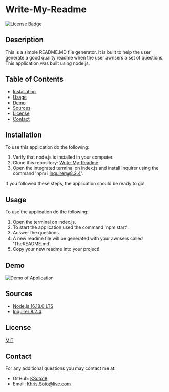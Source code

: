 # Write-My-Readme

[![License Badge](https://img.shields.io/badge/license-MIT-success?style=for-the-badge&color=blue)](https://choosealicense.com/licenses/mit/)

## Description

 This is a simple README.MD file generator. It is built to help the user generate a good quality readme when the user awnsers a set of questions. This application was built using node.js.


## Table of Contents
* [Installation](#installation)
* [Usage](#usage)
* [Demo](#demo)
* [Sources](#sources)
* [License](#license)
* [Contact](#contact)


## Installation

To use this application do the following:
 1. Verify that node.js is installed in your computer.
 2. Clone this repository: [Write-My-Readme](https://github.com/KSoto18/Write-My-Readme).
 3. Open the integrated terminal on index.js and install Inquirer using the command 'npm i inquirer@8.2.4'.

If you followed these steps, the application should be ready to go!


## Usage

To use the application do the following:
 1. Open the terminal on index.js.
 2. To start the application used the command 'npm start'.
 3. Answer the questions.
 4. A new readme file will be generated with your awnsers called 'TheREADME.md'.
 5. Copy your new readme into your project!


 ## Demo

![Demo of Application](./assets/readme_gen.gif)



 ## Sources
  
  - [Node.js 16.18.0 LTS](https://nodejs.org/en/)
  - [Inquirer 8.2.4](https://www.npmjs.com/package/inquirer/v/8.2.4)


 ## License
 [MIT](https://choosealicense.com/licenses/mit/)


 ## Contact
 For any additional questions you may contact me at: 
 - GitHub: [KSoto18](https://github.com/KSoto18)
 - Email: [Khris.Soto@live.com](mailto:Khris.Soto@live.com)